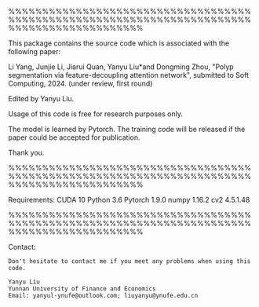 %%%%%%%%%%%%%%%%%%%%%%%%%%%%%%%%%%%%%%%%%%%%%%%%%%%%%%%%%%%%%%%%%%%%%%%%%%%%%%%%%%%%%%%%%%%% 

This package contains the source code which is associated with the following paper:

Li Yang, Junjie Li, Jiarui Quan, Yanyu Liu*and Dongming Zhou, "Polyp segmentation via feature-decoupling attention network", submitted to Soft Computing, 2024. (under review, first round)

Edited by Yanyu Liu.   

Usage of this code is free for research purposes only. 

The model is learned by Pytorch. The training code will be released if the paper could be accepted for publication. 

Thank you.

%%%%%%%%%%%%%%%%%%%%%%%%%%%%%%%%%%%%%%%%%%%%%%%%%%%%%%%%%%%%%%%%%%%%%%%%%%%%%%%%%%%%%%%%%%%%

Requirements:
    CUDA  10
    Python  3.6
    Pytorch  1.9.0
    numpy  1.16.2
    cv2  4.5.1.48

%%%%%%%%%%%%%%%%%%%%%%%%%%%%%%%%%%%%%%%%%%%%%%%%%%%%%%%%%%%%%%%%%%%%%%%%%%%%%%%%%%%%%%%%%%%%

Contact:

    Don't hesitate to contact me if you meet any problems when using this code.

    Yanyu Liu
    Yunnan University of Finance and Economics                                                             
    Email: yanyul-ynufe@outlook.com; liuyanyu@ynufe.edu.cn    

